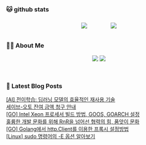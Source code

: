 
###  🐱 github stats  

<div id="main" align="center">
    <img src="https://github-readme-stats.vercel.app/api?username=peterica&count_private=true&show_icons=true&theme=radical"
        style="height: auto; margin-left: 20px; margin-right: 20px; padding: 10px;"/>
    <img src="https://github-readme-stats.vercel.app/api/top-langs/?username=peterica&layout=compact"   
        style="height: auto; margin-left: 20px; margin-right: 20px; padding: 10px;"/>
</div>

###  💁‍♀️ About Me  
<p align="center">
    <a href="https://peterica.tistory.com/"><img src="https://img.shields.io/badge/Blog-FF5722?style=flat-square&logo=Blogger&logoColor=white"/></a>
    <a href="mailto:ilovefran.ofm@gmail.com"><img src="https://img.shields.io/badge/Gmail-d14836?style=flat-square&logo=Gmail&logoColor=white&link=ilovefran.ofm@gmail.com"/></a>
</p>

<br>

### 📕 Latest Blog Posts   

<a href ="https://peterica.tistory.com/842"> [AI] 전이학습: 딥러닝 모델의 효율적인 재사용 기술 </a> <br>
<a href ="https://peterica.tistory.com/841"> 세이브-오토 잔여 금액 청구 안내 </a> <br>
<a href ="https://peterica.tistory.com/839"> [GO] Intel Xeon 프로세서 빌드 방법, GOOS, GOARCH 설정 </a> <br>
<a href ="https://peterica.tistory.com/836"> 훌륭한 개발 문화를 위해 RnR을 넘어선 협력의 힘, 품앗이 문화 </a> <br>
<a href ="https://peterica.tistory.com/840"> [GO] Golang에서 http.Client를 이용한 프록시 설정방법 </a> <br>
<a href ="https://peterica.tistory.com/838"> [Linux] sudo 명령어의 -E 옵션 알아보기 </a> <br>
